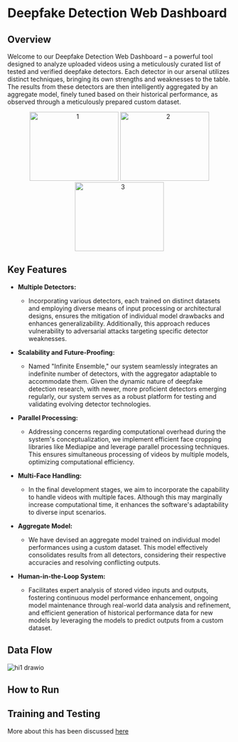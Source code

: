 # Deepfake Detection Web Dashboard

## Overview

Welcome to our Deepfake Detection Web Dashboard – a powerful tool designed to analyze uploaded videos using a meticulously curated list of tested and verified deepfake detectors. Each detector in our arsenal utilizes distinct techniques, bringing its own strengths and weaknesses to the table. The results from these detectors are then intelligently aggregated by an aggregate model, finely tuned based on their historical performance, as observed through a meticulously prepared custom dataset.
<div align="center">
  <img src="https://github.com/teamStarks18/DeepfakeDetection/blob/main/images/1.jpg" alt="1" width="200" height="155"/>
  <img src="https://github.com/teamStarks18/DeepfakeDetection/blob/main/images/2.jpg" alt="2" width="200" height="155"/>
  <img src="https://github.com/teamStarks18/DeepfakeDetection/blob/main/images/3.jpg" alt="3" width="200" height="155"/>
</div>





## Key Features


- **Multiple Detectors:**
  - Incorporating various detectors, each trained on distinct datasets and employing diverse means of input processing or architectural designs, ensures the mitigation of individual model drawbacks and enhances generalizability. Additionally, this approach reduces vulnerability to adversarial attacks targeting specific detector weaknesses.

- **Scalability and Future-Proofing:**
  - Named "Infinite Ensemble," our system seamlessly integrates an indefinite number of detectors, with the aggregator adaptable to accommodate them. Given the dynamic nature of deepfake detection research, with newer, more proficient detectors emerging regularly, our system serves as a robust platform for testing and validating evolving detector technologies.

- **Parallel Processing:**
  - Addressing concerns regarding computational overhead during the system's conceptualization, we implement efficient face cropping libraries like Mediapipe and leverage parallel processing techniques. This ensures simultaneous processing of videos by multiple models, optimizing computational efficiency.

- **Multi-Face Handling:**
  - In the final development stages, we aim to incorporate the capability to handle videos with multiple faces. Although this may marginally increase computational time, it enhances the software's adaptability to diverse input scenarios.

- **Aggregate Model:**
  - We have devised an aggregate model trained on individual model performances using a custom dataset. This model effectively consolidates results from all detectors, considering their respective accuracies and resolving conflicting outputs.

- **Human-in-the-Loop System:**
  - Facilitates expert analysis of stored video inputs and outputs, fostering continuous model performance enhancement, ongoing model maintenance through real-world data analysis and refinement, and efficient generation of historical performance data for new models by leveraging the models to predict outputs from a custom dataset.


## Data Flow


![hi1 drawio](https://github.com/teamStarks18/DeepfakeDetection/assets/161623545/b714aadc-d592-4f9b-bc67-d294357912ea)



## How to Run



## Training and Testing
More about this has been discussed [here](https://github.com/teamStarks18/DeepfakeDetection/blob/main/Model%20Creation/ReadME.md)
